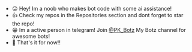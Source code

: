 - 😜 Hey! Im a noob who makes bot code with some ai assistance!
- 👍 Check my repos in the Repositories section and dont forget to star the repo!
- 😁 Im a active person in telegram! Join [@PK_Botz](https://telegram.me/pk_botz) My Botz channel for awesome bots!
- 🎉 That's it for now!!

